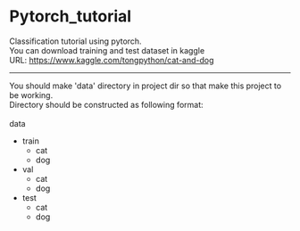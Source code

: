# Pytorch_tutorial
Classification tutorial using pytorch.</br>
You can download training and test dataset in kaggle</br>
URL: <https://www.kaggle.com/tongpython/cat-and-dog></br>
<hr/>
You should make 'data' directory in project dir so that make this project to be working.</br>
Directory should be constructed as following format:</br></br>
data</br>

- train
  - cat
  - dog
- val
  - cat
  - dog
- test
  - cat
  - dog
